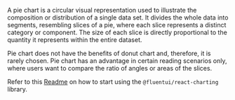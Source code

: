 A pie chart is a circular visual representation used to illustrate the composition or distribution of a single data set. It divides the whole data into segments, resembling slices of a pie, where each slice represents a distinct category or component. The size of each slice is directly proportional to the quantity it represents within the entire dataset.

Pie chart does not have the benefits of donut chart and, therefore, it is rarely chosen. Pie chart has an advantage in certain reading scenarios only, where users want to compare the ratio of angles or areas of the slices.

Refer to this [Readme](https://github.com/microsoft/fluentui/blob/master/packages/react-charting/README.md) on how to start using the `@fluentui/react-charting` library.
